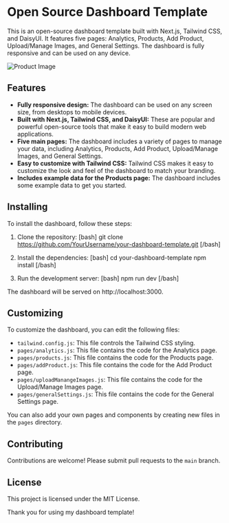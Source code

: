 # Open Source Dashboard Template

This is an open-source dashboard template built with Next.js, Tailwind CSS, and DaisyUI. It features five pages: Analytics, Products, Add Product, Upload/Manage Images, and General Settings. The dashboard is fully responsive and can be used on any device.

![Product Image](abdullah.manafikhi.com/api/v1/assets/demo-dashboard/products.png)

## Features

* **Fully responsive design:** The dashboard can be used on any screen size, from desktops to mobile devices.
* **Built with Next.js, Tailwind CSS, and DaisyUI:** These are popular and powerful open-source tools that make it easy to build modern web applications.
* **Five main pages:** The dashboard includes a variety of pages to manage your data, including Analytics, Products, Add Product, Upload/Manage Images, and General Settings.
* **Easy to customize with Tailwind CSS:** Tailwind CSS makes it easy to customize the look and feel of the dashboard to match your branding.
* **Includes example data for the Products page:** The dashboard includes some example data to get you started.

## Installing

To install the dashboard, follow these steps:

1. Clone the repository:
[bash]
git clone https://github.com/YourUsername/your-dashboard-template.git
[/bash]

2. Install the dependencies:
[bash]
cd your-dashboard-template
npm install
[/bash]

3. Run the development server:
[bash]
npm run dev
[/bash]

The dashboard will be served on http://localhost:3000.

## Customizing

To customize the dashboard, you can edit the following files:

* `tailwind.config.js`: This file controls the Tailwind CSS styling.
* `pages/analytics.js`: This file contains the code for the Analytics page.
* `pages/products.js`: This file contains the code for the Products page.
* `pages/addProduct.js`: This file contains the code for the Add Product page.
* `pages/uploadManangeImages.js`: This file contains the code for the Upload/Manage Images page.
* `pages/generalSettings.js`: This file contains the code for the General Settings page.

You can also add your own pages and components by creating new files in the `pages` directory.

## Contributing

Contributions are welcome! Please submit pull requests to the `main` branch.

## License

This project is licensed under the MIT License.

Thank you for using my dashboard template!
